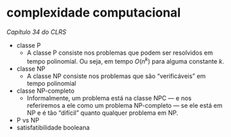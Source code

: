 # complexidade computacional

*Capítulo 34 do CLRS*

- classe P
  - A classe P consiste nos problemas que podem ser resolvidos em tempo polinomial. Ou seja, em tempo $O(n^k)$ para alguma constante $k$.
- classe NP
  - A classe NP consiste nos problemas que são “verificáveis” em tempo polinomial
- classe NP-completo
  - Informalmente, um problema está na classe NPC — e nos referiremos a ele como um problema NP-completo — se ele está em NP e é tão “difícil” quanto qualquer problema em NP.
- P vs NP
- satisfatibilidade booleana